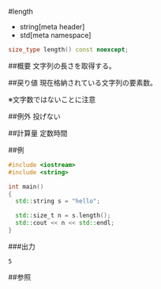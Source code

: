 #length
* string[meta header]
* std[meta namespace]

```cpp
size_type length() const noexcept;
```

##概要
文字列の長さを取得する。


##戻り値
現在格納されている文字列の要素数。

※文字数ではないことに注意


##例外
投げない


##計算量
定数時間


##例
```cpp
#include <iostream>
#include <string>

int main()
{
  std::string s = "hello";

  std::size_t n = s.length();
  std::cout << n << std::endl;
}
```

###出力
```
5
```

##参照
